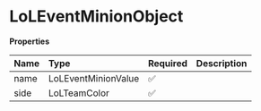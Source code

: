 # LoLEventMinionObject

**Properties**

| Name | Type                | Required | Description |
| :--- | :------------------ | :------- | :---------- |
| name | LoLEventMinionValue | ✅       |             |
| side | LoLTeamColor        | ✅       |             |

<!-- This file was generated by liblab | https://liblab.com/ -->
